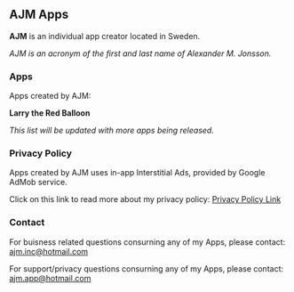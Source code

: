 ## AJM Apps

**AJM** is an individual app creator located in Sweden.

*AJM is an acronym of the first and last name of Alexander M. Jonsson.*



### Apps
Apps created by AJM:

**Larry the Red Balloon**

*This list will be updated with more apps being released.*


### Privacy Policy
Apps created by AJM uses in-app Interstitial Ads, provided by Google AdMob service.

Click on this link to read more about my privacy policy: <a href="https://ajminc.github.io/Privacy-Policy-Page/">Privacy Policy Link</a>



### Contact

For buisness related questions consurning any of my Apps, please contact: ajm.inc@hotmail.com

For support/privacy questions consurning any of my Apps, please contact: ajm.app@hotmail.com


